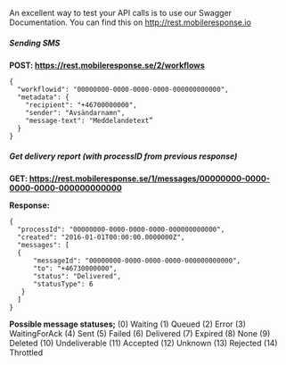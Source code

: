 An excellent way to test your API calls is to use our Swagger Documentation. You can find this on http://rest.mobileresponse.io

##### Sending SMS

**POST: https://rest.mobileresponse.se/2/workflows**

```
{
  "workflowid": "00000000-0000-0000-0000-000000000000",
  "metadata": {
    "recipient": "+46700000000",
    "sender": "Avsändarnamn",
    "message-text": "Meddelandetext”
  }
}
```

##### Get delivery report (with processID from previous response)

**GET: https://rest.mobileresponse.se/1/messages/00000000-0000-0000-0000-000000000000**

**Response:**

```
{
  "processId": "00000000-0000-0000-0000-000000000000",
  "created": "2016-01-01T00:00:00.0000000Z",
  "messages": [
  {
      "messageId": "00000000-0000-0000-0000-000000000000",
      "to": "+46730000000",
      "status": "Delivered",
      "statusType": 6
   }
  ]
}
```

**Possible message statuses;**
(0) Waiting
(1) Queued
(2) Error
(3) WaitingForAck
(4) Sent
(5) Failed
(6) Delivered
(7) Expired
(8) None
(9) Deleted
(10) Undeliverable
(11) Accepted
(12) Unknown
(13) Rejected
(14) Throttled
